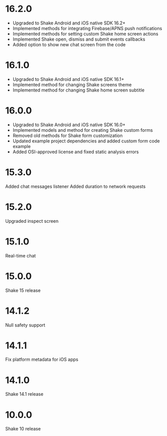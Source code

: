 # 16.2.0

- Upgraded to Shake Android and iOS native SDK 16.2+
- Implemented methods for integrating Firebase/APNS push notifications
- Implemented methods for setting custom Shake home screen actions
- Implemented Shake open, dismiss and submit events callbacks
- Added option to show new chat screen from the code

# 16.1.0

- Upgraded to Shake Android and iOS native SDK 16.1+
- Implemented method for changing Shake screens theme
- Implemented method for changing Shake home screen subtitle

# 16.0.0

- Upgraded to Shake Android and iOS native SDK 16.0+
- Implemented models and method for creating Shake custom forms
- Removed old methods for Shake form customization
- Updated example project dependencies and added custom form code example
- Added OSI-approved license and fixed static analysis errors

# 15.3.0

Added chat messages listener
Added duration to network requests

# 15.2.0

Upgraded inspect screen

# 15.1.0

Real-time chat

# 15.0.0

Shake 15 release

# 14.1.2

Null safety support

# 14.1.1

Fix platform metadata for iOS apps

# 14.1.0

Shake 14.1 release

# 10.0.0

Shake 10 release
